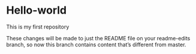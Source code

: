 # Hello-world
This is my first repository

These changes will be made to just the README file on your readme-edits branch, so now this branch contains content that’s different from master.
